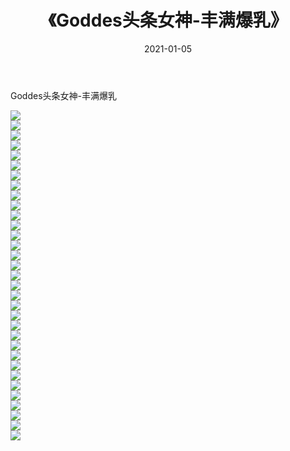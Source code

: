 ﻿---
layout: post
title:  《Goddes头条女神-丰满爆乳》
date:   2021-01-05
img: http://img.660000.xyz/Sharelink/网络美图/2021/Goddes头条女神-丰满爆乳/000.jpg
categories: [美女, 清纯, 唯美]
---

Goddes头条女神-丰满爆乳

  ![](http://img.660000.xyz/Sharelink/网络美图/2021/Goddes头条女神-丰满爆乳/001.jpg) <br> ![](http://img.660000.xyz/Sharelink/网络美图/2021/Goddes头条女神-丰满爆乳/002.jpg) <br> ![](http://img.660000.xyz/Sharelink/网络美图/2021/Goddes头条女神-丰满爆乳/003.jpg) <br> ![](http://img.660000.xyz/Sharelink/网络美图/2021/Goddes头条女神-丰满爆乳/004.jpg) <br> ![](http://img.660000.xyz/Sharelink/网络美图/2021/Goddes头条女神-丰满爆乳/005.jpg) <br> ![](http://img.660000.xyz/Sharelink/网络美图/2021/Goddes头条女神-丰满爆乳/006.jpg) <br> ![](http://img.660000.xyz/Sharelink/网络美图/2021/Goddes头条女神-丰满爆乳/007.jpg) <br> ![](http://img.660000.xyz/Sharelink/网络美图/2021/Goddes头条女神-丰满爆乳/008.jpg) <br> ![](http://img.660000.xyz/Sharelink/网络美图/2021/Goddes头条女神-丰满爆乳/009.jpg) <br> ![](http://img.660000.xyz/Sharelink/网络美图/2021/Goddes头条女神-丰满爆乳/010.jpg) <br> ![](http://img.660000.xyz/Sharelink/网络美图/2021/Goddes头条女神-丰满爆乳/011.jpg) <br> ![](http://img.660000.xyz/Sharelink/网络美图/2021/Goddes头条女神-丰满爆乳/012.jpg) <br> ![](http://img.660000.xyz/Sharelink/网络美图/2021/Goddes头条女神-丰满爆乳/013.jpg) <br> ![](http://img.660000.xyz/Sharelink/网络美图/2021/Goddes头条女神-丰满爆乳/014.jpg) <br> ![](http://img.660000.xyz/Sharelink/网络美图/2021/Goddes头条女神-丰满爆乳/015.jpg) <br> ![](http://img.660000.xyz/Sharelink/网络美图/2021/Goddes头条女神-丰满爆乳/016.jpg) <br> ![](http://img.660000.xyz/Sharelink/网络美图/2021/Goddes头条女神-丰满爆乳/017.jpg) <br> ![](http://img.660000.xyz/Sharelink/网络美图/2021/Goddes头条女神-丰满爆乳/018.jpg) <br> ![](http://img.660000.xyz/Sharelink/网络美图/2021/Goddes头条女神-丰满爆乳/019.jpg) <br> ![](http://img.660000.xyz/Sharelink/网络美图/2021/Goddes头条女神-丰满爆乳/020.jpg) <br> ![](http://img.660000.xyz/Sharelink/网络美图/2021/Goddes头条女神-丰满爆乳/021.jpg) <br> ![](http://img.660000.xyz/Sharelink/网络美图/2021/Goddes头条女神-丰满爆乳/022.jpg) <br> ![](http://img.660000.xyz/Sharelink/网络美图/2021/Goddes头条女神-丰满爆乳/023.jpg) <br> ![](http://img.660000.xyz/Sharelink/网络美图/2021/Goddes头条女神-丰满爆乳/024.jpg) <br> ![](http://img.660000.xyz/Sharelink/网络美图/2021/Goddes头条女神-丰满爆乳/025.jpg) <br> ![](http://img.660000.xyz/Sharelink/网络美图/2021/Goddes头条女神-丰满爆乳/026.jpg) <br> ![](http://img.660000.xyz/Sharelink/网络美图/2021/Goddes头条女神-丰满爆乳/027.jpg) <br> ![](http://img.660000.xyz/Sharelink/网络美图/2021/Goddes头条女神-丰满爆乳/028.jpg) <br> ![](http://img.660000.xyz/Sharelink/网络美图/2021/Goddes头条女神-丰满爆乳/029.jpg) <br> ![](http://img.660000.xyz/Sharelink/网络美图/2021/Goddes头条女神-丰满爆乳/030.jpg) <br> ![](http://img.660000.xyz/Sharelink/网络美图/2021/Goddes头条女神-丰满爆乳/031.jpg) <br> ![](http://img.660000.xyz/Sharelink/网络美图/2021/Goddes头条女神-丰满爆乳/032.jpg) <br> ![](http://img.660000.xyz/Sharelink/网络美图/2021/Goddes头条女神-丰满爆乳/033.jpg) <br>